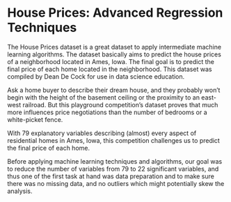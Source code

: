 # House Prices: Advanced Regression Techniques

The House Prices dataset is a great dataset to apply intermediate machine learning algorithms. The dataset basically aims to predict the house prices of a neighborhood located in Ames, Iowa. The final goal is to predict the final price of each home located in the neighborhood. This dataset was compiled by Dean De Cock for use in data science education.

Ask a home buyer to describe their dream house, and they probably won’t begin with the height of the basement ceiling or the proximity to an east-west railroad. But this playground competition’s dataset proves that much more influences price negotiations than the number of bedrooms or a white-picket fence. 

With 79 explanatory variables describing (almost) every aspect of residential homes in Ames, Iowa, this competition challenges us to predict the final price of each home.

Before applying machine learning techniques and algorithms, our goal was to reduce the number of variables from 79 to 22 significant variables, and thus one of the first task at hand was data preparation and to make sure there was no missing data, and no outliers which might potentially skew the analysis. 
